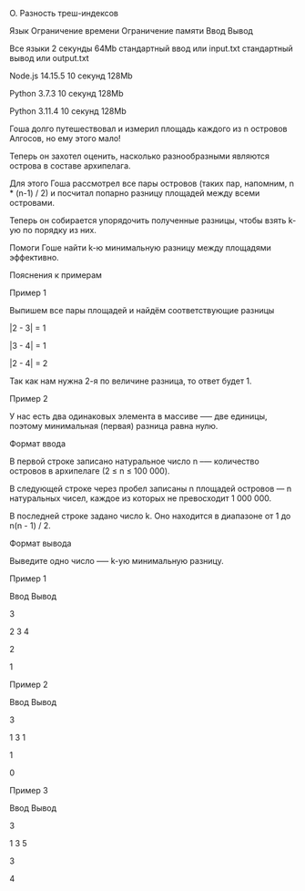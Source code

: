 O. Разность треш-индексов



Язык	Ограничение времени	Ограничение памяти	Ввод	Вывод



Все языки	2 секунды	64Mb	стандартный ввод или input.txt	стандартный вывод или output.txt



Node.js 14.15.5	10 секунд	128Mb



Python 3.7.3	10 секунд	128Mb



Python 3.11.4	10 секунд	128Mb



Гоша долго путешествовал и измерил площадь каждого из n островов Алгосов, но ему этого мало! 



Теперь он захотел оценить, насколько разнообразными являются острова в составе архипелага.



Для этого Гоша рассмотрел все пары островов (таких пар, напомним, n \* (n-1) / 2) и посчитал попарно разницу площадей между всеми островами.



Теперь он собирается упорядочить полученные разницы, чтобы взять k-ую по порядку из них.



Помоги Гоше найти k-ю минимальную разницу между площадями эффективно.



Пояснения к примерам



Пример 1



Выпишем все пары площадей и найдём соответствующие разницы



|2 - 3| = 1



|3 - 4| = 1



|2 - 4| = 2



Так как нам нужна 2-я по величине разница, то ответ будет 1.



Пример 2



У нас есть два одинаковых элемента в массиве —– две единицы, поэтому минимальная (первая) разница равна нулю.



Формат ввода



В первой строке записано натуральное число n –— количество островов в архипелаге (2 ≤ n ≤ 100 000).



В следующей строке через пробел записаны n площадей островов — n натуральных чисел, каждое из которых не превосходит 1 000 000.



В последней строке задано число k. Оно находится в диапазоне от 1 до n(n - 1) / 2.



Формат вывода



Выведите одно число –— k-ую минимальную разницу.



Пример 1



Ввод	Вывод



3



2 3 4



2



1



Пример 2



Ввод	Вывод



3



1 3 1



1



0



Пример 3



Ввод	Вывод



3



1 3 5



3



4



